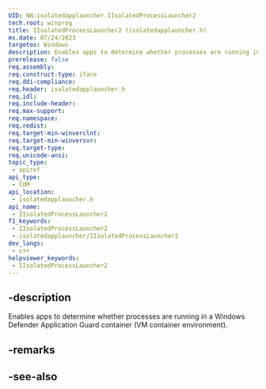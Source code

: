 ```yaml
---
UID: NN:isolatedapplauncher.IIsolatedProcessLauncher2
tech.root: winprog
title: IIsolatedProcessLauncher2 (isolatedapplauncher.h)
ms.date: 07/24/2023
targetos: Windows
description: Enables apps to determine whether processes are running in a Windows Defender Application Guard container (VM container environment).
prerelease: false
req.assembly: 
req.construct-type: iface
req.ddi-compliance: 
req.header: isolatedapplauncher.h
req.idl: 
req.include-header: 
req.max-support: 
req.namespace: 
req.redist: 
req.target-min-winverclnt: 
req.target-min-winversvr: 
req.target-type: 
req.unicode-ansi: 
topic_type:
 - apiref
api_type:
 - COM
api_location:
 - isolatedapplauncher.h
api_name:
 - IIsolatedProcessLauncher2
f1_keywords:
 - IIsolatedProcessLauncher2
 - isolatedapplauncher/IIsolatedProcessLauncher2
dev_langs:
 - c++
helpviewer_keywords:
 - IIsolatedProcessLauncher2
---
```


## -description

Enables apps to determine whether processes are running in a Windows Defender Application Guard container (VM container environment).

## -remarks

## -see-also
